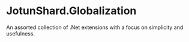 # JotunShard.Globalization

An assorted collection of .Net extensions with a focus on simplicity and usefulness.